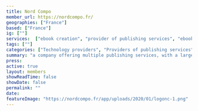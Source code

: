 ```yaml
---
title: Nord Compo
member_url: https://nordcompo.fr/
geographies: ["France"]
based: ["France"]
ig: [""] 
services:  ["ebook creation", "provider of publishing services", "ebook-accessibility", "digital services", "alternative image description"]
tags: [""]
categories: ["Technology providers", "Providers of publishing services"]
summary: "a company offering multiple publishing services, with a large EPUB expertise. Nord Compo can develop custom Readium-based mobile reading applications, with LCP support."
press:
active: true
layout: members
showReadTime: false
showDate: false
permalink: ""
date: 
featureImage: "https://nordcompo.fr/app/uploads/2020/01/logonc-1.png"
---
```

